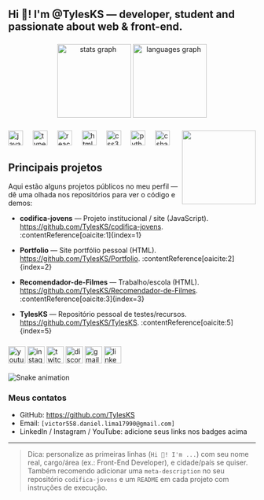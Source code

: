 <h2 align="left">Hi 👋! I'm <strong>@TylesKS</strong> — developer, student and passionate about web & front-end.</h2>

###

<div align="center">
  <img src="https://github-readme-stats.vercel.app/api?username=TylesKS&hide_title=false&hide_rank=false&show_icons=true&include_all_commits=true&count_private=true&disable_animations=false&theme=dracula&locale=en&hide_border=false" height="150" alt="stats graph"  />
  <img src="https://github-readme-stats.vercel.app/api/top-langs?username=TylesKS&locale=en&hide_title=false&layout=compact&card_width=320&langs_count=5&theme=dracula&hide_border=false" height="150" alt="languages graph"  />
</div>

###

<img align="right" height="150" src="https://i.imgflip.com/65efzo.gif"  />

###

<div align="left">
  <img src="https://cdn.jsdelivr.net/gh/devicons/devicon/icons/javascript/javascript-original.svg" height="30" alt="javascript logo"  />
  <img width="12" />
  <img src="https://cdn.jsdelivr.net/gh/devicons/devicon/icons/typescript/typescript-original.svg" height="30" alt="typescript logo"  />
  <img width="12" />
  <img src="https://cdn.jsdelivr.net/gh/devicons/devicon/icons/react/react-original.svg" height="30" alt="react logo"  />
  <img width="12" />
  <img src="https://cdn.jsdelivr.net/gh/devicons/devicon/icons/html5/html5-original.svg" height="30" alt="html5 logo"  />
  <img width="12" />
  <img src="https://cdn.jsdelivr.net/gh/devicons/devicon/icons/css3/css3-original.svg" height="30" alt="css3 logo"  />
  <img width="12" />
  <img src="https://cdn.jsdelivr.net/gh/devicons/devicon/icons/python/python-original.svg" height="30" alt="python logo"  />
  <img width="12" />
  <img src="https://cdn.jsdelivr.net/gh/devicons/devicon/icons/csharp/csharp-original.svg" height="30" alt="csharp logo"  />
</div>

###

## Principais projetos
Aqui estão alguns projetos públicos no meu perfil — dê uma olhada nos repositórios para ver o código e demos:

- **codifica-jovens** — Projeto institucional / site (JavaScript).  
  https://github.com/TylesKS/codifica-jovens. :contentReference[oaicite:1]{index=1}

- **Portfolio** — Site portfólio pessoal (HTML).  
  https://github.com/TylesKS/Portfolio. :contentReference[oaicite:2]{index=2}

- **Recomendador-de-Filmes** — Trabalho/escola (HTML).  
  https://github.com/TylesKS/Recomendador-de-Filmes. :contentReference[oaicite:3]{index=3}

- **TylesKS** — Repositório pessoal de testes/recursos.  
  https://github.com/TylesKS/TylesKS. :contentReference[oaicite:5]{index=5}

###

<div align="left">
  <img src="https://img.shields.io/static/v1?message=Youtube&logo=youtube&label=&color=FF0000&logoColor=white&labelColor=&style=for-the-badge" height="35" alt="youtube logo"  />
  <img src="https://img.shields.io/static/v1?message=Instagram&logo=instagram&label=&color=E4405F&logoColor=white&labelColor=&style=for-the-badge" height="35" alt="instagram logo"  />
  <img src="https://img.shields.io/static/v1?message=Twitch&logo=twitch&label=&color=9146FF&logoColor=white&labelColor=&style=for-the-badge" height="35" alt="twitch logo"  />
  <img src="https://img.shields.io/static/v1?message=Discord&logo=discord&label=&color=7289DA&logoColor=white&labelColor=&style=for-the-badge" height="35" alt="discord logo"  />
  <img src="https://img.shields.io/static/v1?message=Gmail&logo=gmail&label=&color=D14836&logoColor=white&labelColor=&style=for-the-badge" height="35" alt="gmail logo"  />
  <img src="https://img.shields.io/static/v1?message=LinkedIn&logo=linkedin&label=&color=0077B5&logoColor=white&labelColor=&style=for-the-badge" height="35" alt="linkedin logo"  />
</div>

<br clear="both">

<img src="https://raw.githubusercontent.com/TylesKS/TylesKS/output/snake.svg" alt="Snake animation" />

###

### Meus contatos
- GitHub: https://github.com/TylesKS  
- Email: `[victor558.daniel.lima17990@gmail.com]`
- LinkedIn / Instagram / YouTube: adicione seus links nos badges acima

---

> Dica: personalize as primeiras linhas (`Hi 👋! I'm ...`) com seu nome real, cargo/área (ex.: Front-End Developer), e cidade/país se quiser. Também recomendo adicionar uma `meta-description` no seu repositório `codifica-jovens` e um `README` em cada projeto com instruções de execução.

